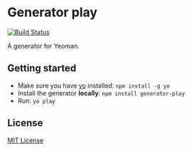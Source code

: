 # Generator play
[![Build Status](https://secure.travis-ci.org/pauldijou/generator-play.png?branch=master)](https://travis-ci.org/pauldijou/generator-play)

A generator for Yeoman.

## Getting started
- Make sure you have [yo](https://github.com/yeoman/yo) installed:
    `npm install -g yo`
- Install the generator **locally**: `npm install generator-play`
- Run: `yo play`

## License
[MIT License](http://en.wikipedia.org/wiki/MIT_License)
